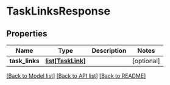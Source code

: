 # TaskLinksResponse

## Properties
Name | Type | Description | Notes
------------ | ------------- | ------------- | -------------
**task_links** | [**list[TaskLink]**](TaskLink.md) |  | [optional] 

[[Back to Model list]](../README.md#documentation-for-models) [[Back to API list]](../README.md#documentation-for-api-endpoints) [[Back to README]](../README.md)


